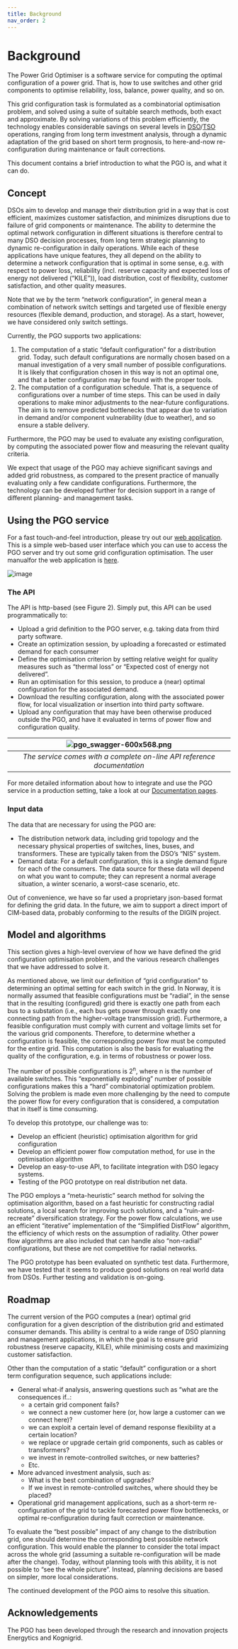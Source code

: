 ```yaml
---
title: Background
nav_order: 2
---
```


# Background

The Power Grid Optimiser is a software service for computing the optimal configuration of a power grid. That is, how to use switches and other grid components to optimise reliability, loss, balance, power quality, and so on.

This grid configuration task is formulated as a combinatorial optimisation problem, and solved using a suite of suitable search methods, both exact and approximate. By solving variations of this problem efficiently, the technology enables considerable savings on several levels in [DSO](http://energywiki.eyp.org/view/Distribution_System_Operators_(DSOs))/[TSO](http://energywiki.eyp.org/view/Transmission_System_Operator) operations, ranging from long term investment analysis, through a dynamic adaptation of the grid based on short term prognosis, to here-and-now re-configuration during maintenance or fault corrections.

This document contains a brief introduction to what the PGO is, and what it can do.

## Concept

DSOs aim to develop and manage their distribution grid in a way that is cost efficient, maximizes customer satisfaction, and minimizes disruptions due to failure of grid components or maintenance. The ability to determine the optimal network configuration in different situations is therefore central to many DSO decision processes, from long term strategic planning to dynamic re-configuration in daily operations. While each of these applications have unique features, they all depend on the ability to determine a network configuration that is optimal in some sense, e.g. with respect to power loss, reliability (incl. reserve capacity and expected loss of energy not delivered (“KILE”)), load distribution, cost of flexibility, customer satisfaction, and other quality measures.

Note that we by the term “network configuration”, in general mean a combination of network switch settings and targeted use of flexible energy resources (flexible demand, production, and storage). As a start, however, we have considered only switch settings.

Currently, the PGO supports two applications:

1. The computation of a static “default configuration” for a distribution grid. Today, such default configurations are normally chosen based on a manual investigation of a very small number of possible configurations. It is likely that configuration chosen in this way is not an optimal one, and that a better configuration may be found with the proper tools.
2. The computation of a configuration schedule. That is, a sequence of configurations over a number of time steps. This can be used in daily operations to make minor adjustments to the near-future configurations. The aim is to remove predicted bottlenecks that appear due to variation in demand and/or component vulnerability (due to weather), and so ensure a stable delivery.

Furthermore, the PGO may be used to evaluate any existing configuration, by computing the associated power flow and measuring the relevant quality criteria.

We expect that usage of the PGO may achieve significant savings and added grid robustness, as compared to the present practice of manually evaluating only a few candidate configurations. Furthermore, the technology can be developed further for decision support in a range of different planning- and management tasks.

## Using the PGO service

For a fast touch-and-feel introduction, please try out our [web application](https://pgosintef.azurewebsites.net/#/). This is a simple web-based user interface which you can use to access the PGO server and try out some grid configuration optimisation. The user manualfor the web application is [here](demo-client-user-manual.md).

![image](PgoCapture-600x384.jpg)

### The API

The API is http-based (see Figure 2). Simply put, this API can be used programmatically to:

 * Upload a grid definition to the PGO server, e.g. taking data from third party software.
 * Create an optimization session, by uploading a forecasted or estimated demand for each consumer
 * Define the optimisation criterion by setting relative weight for quality measures such as “thermal loss” or “Expected cost of energy not delivered”.
 * Run an optimisation for this session, to produce a (near) optimal configuration for the associated demand.
 * Download the resulting configuration, along with the associated power flow, for local visualization or insertion into third party software.
 * Upload any configuration that may have been otherwise produced outside the PGO, and have it evaluated in terms of power flow and configuration quality.


| ![pgo_swagger-600x568.png](pgo_swagger-600x568.png) | 
|:--:| 
| *The service comes with a complete on-line API reference documentation* |

For more detailed information about how to integrate and use the PGO service in a production setting, take a look at our [Documentation pages](documentation.md).

### Input data

The data that are necessary for using the PGO are:

 * The distribution network data, including grid topology and the necessary physical properties of switches, lines, buses, and transformers. These are typically taken from the DSO’s “NIS” system.
 * Demand data: For a default configuration, this is a single demand figure for each of the consumers. The data source for these data will depend on what you want to compute; they can represent a normal average situation, a winter scenario, a worst-case scenario, etc.

Out of convenience, we have so far used a proprietary json-based format for defining the grid data. In the future, we aim to support a direct import of CIM-based data, probably conforming to the results of the DIGIN project.

## Model and algorithms

This section gives a high-level overview of how we have defined the grid configuration optimisation problem, and the various research challenges that we have addressed to solve it.

As mentioned above, we limit our definition of “grid configuration” to determining an optimal setting for each switch in the grid.  In Norway, it is normally assumed that feasible configurations must be “radial”, in the sense that in the resulting (configured) grid there is exactly one path from each bus to a substation (i.e., each bus gets power through exactly one connecting path from the higher-voltage transmission grid). Furthermore, a feasible configuration must comply with current and voltage limits set for the various grid components. Therefore, to determine whether a configuration is feasible, the corresponding power flow must be computed for the entire grid. This computation is also the basis for evaluating the quality of the configuration, e.g. in terms of robustness or power loss.

The number of possible configurations is 2<sup>n</sup>, where n is the number of available switches. This “exponentially exploding” number of possible configurations makes this a “hard” combinatorial optimization problem. Solving the problem is made even more challenging by the need to compute the power flow for every configuration that is considered, a computation that in itself is time consuming. 

To develop this prototype, our challenge was to:

 * Develop an efficient (heuristic) optimisation algorithm for grid configuration
 * Develop an efficient power flow computation method, for use in the optimisation algorithm
 * Develop an easy-to-use API, to facilitate integration with DSO legacy systems.
 * Testing of the PGO prototype on real distribution net data.


The PGO employs a “meta-heuristic” search method for solving the optimisation algorithm, based on a fast heuristic for constructing radial solutions, a local search for improving such solutions, and a “ruin-and-recreate” diversification strategy. For the power flow calculations, we use an efficient “iterative” implementation of the “Simplified DistFlow” algorithm, the efficiency of which rests on the assumption of radiality. Other power flow algorithms are also included that can handle also “non-radial” configurations, but these are not competitive for radial networks.

The PGO prototype has been evaluated on synthetic test data. Furthermore, we have tested that it seems to produce good solutions on real world data from DSOs. Further testing and validation is on-going.

## Roadmap

The current version of the PGO computes a (near) optimal grid configuration for a given description of the distribution grid and estimated consumer demands. This ability is central to a wide range of DSO planning and management applications, in which the goal is to ensure grid robustness (reserve capacity, KILE), while minimising costs and maximizing customer satisfaction.

Other than the computation of a static “default” configuration or a short term configuration sequence, such applications include:

 * General what-if analysis, answering questions such as “what are the consequences if..:
   * a certain grid component fails?
   * we connect a new customer here (or, how large a customer can we connect here)?
   * we can exploit a certain level of demand response flexibility at a certain location?
   * we replace or upgrade certain grid components, such as cables or transformers?
   * we invest in remote-controlled switches, or new batteries?
   * Etc.
 * More advanced investment analysis, such as:
   * What is the best combination of upgrades?
   * If we invest in remote-controlled switches, where should they be placed?
 * Operational grid management applications, such as a short-term re-configuration of the grid to tackle forecasted power flow bottlenecks, or optimal re-configuration during fault correction or maintenance.

To evaluate the “best possible” impact of any change to the distribution grid, one should determine the corresponding best possible network configuration. This would enable the planner to consider the total impact across the whole grid (assuming a suitable re-configuration will be made after the change). Today, without planning tools with this ability, it is not possible to “see the whole picture”. Instead, planning decisions are based on simpler, more local considerations.

The continued development of the PGO aims to resolve this situation.

## Acknowledgements

The PGO has been developed through the research and innovation projects Energytics and Kognigrid.

